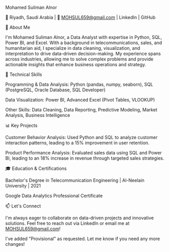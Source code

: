 Mohamed Suliman Alnor

📍 Riyadh, Saudi Arabia | 📧 MOHSUL659@gmail.com | LinkedIn | GitHub

🚀 About Me

I'm Mohamed Suliman Alnor, a Data Analyst with expertise in Python, SQL, Power BI, and Excel. With a background in telecommunications, sales, and humanitarian aid, I specialize in data cleaning, visualization, and interpretation to drive data-driven decision-making. My experience spans across industries, allowing me to solve complex problems and provide actionable insights that enhance business operations and strategy.

🔧 Technical Skills

Programming & Data Analysis: Python (pandas, numpy, seaborn), SQL (PostgreSQL, Oracle Database, SQL Developer)

Data Visualization: Power BI, Advanced Excel (Pivot Tables, VLOOKUP)

Other Skills: Data Cleaning, Data Reporting, Predictive Modeling, Market Analysis, Business Intelligence


📊 Key Projects

Customer Behavior Analysis: Used Python and SQL to analyze customer interaction patterns, leading to a 15% improvement in user retention.

Product Performance Analysis: Evaluated sales data using SQL and Power BI, leading to an 18% increase in revenue through targeted sales strategies.


🎓 Education & Certifications

Bachelor's Degree in Telecommunication Engineering | Al-Neelain University | 2021

Google Data Analytics Professional Certificate


📫 Let's Connect

I'm always eager to collaborate on data-driven projects and innovative solutions. Feel free to reach out via LinkedIn or email me at MOHSUL659@gmail.com!



I've added "Provisional" as requested. Let me know if you need any more changes!

